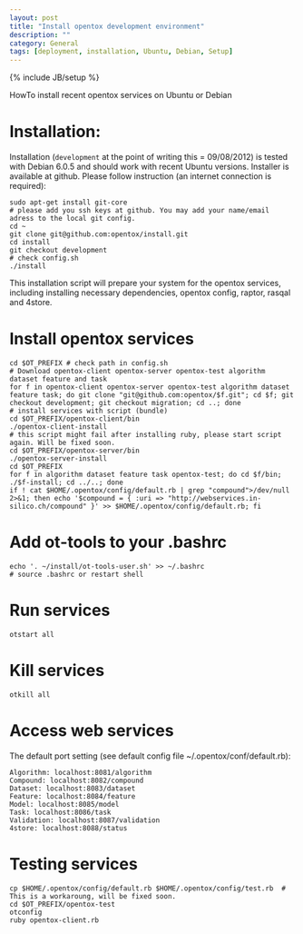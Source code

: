 ```yaml
---
layout: post
title: "Install opentox development environment"
description: ""
category: General
tags: [deployment, installation, Ubuntu, Debian, Setup]
---
```

{% include JB/setup %}

HowTo install recent opentox services on Ubuntu or Debian

# Installation:

Installation (`development` at the point of writing this = 09/08/2012) is tested with Debian 6.0.5 and should work with recent Ubuntu versions. Installer is available at github. Please follow instruction (an internet connection is required):

    sudo apt-get install git-core 
    # please add you ssh keys at github. You may add your name/email adress to the local git config.
    cd ~
    git clone git@github.com:opentox/install.git
    cd install
    git checkout development
    # check config.sh
    ./install

This installation script will prepare your system for the opentox services, including installing necessary dependencies, opentox config, raptor, rasqal and 4store. 

# Install opentox services

    cd $OT_PREFIX # check path in config.sh 
    # Download opentox-client opentox-server opentox-test algorithm dataset feature and task
    for f in opentox-client opentox-server opentox-test algorithm dataset feature task; do git clone "git@github.com:opentox/$f.git"; cd $f; git checkout development; git checkout migration; cd ..; done 
    # install services with script (bundle)
    cd $OT_PREFIX/opentox-client/bin 
    ./opentox-client-install 
    # this script might fail after installing ruby, please start script again. Will be fixed soon.
    cd $OT_PREFIX/opentox-server/bin
    ./opentox-server-install
    cd $OT_PREFIX
    for f in algorithm dataset feature task opentox-test; do cd $f/bin; ./$f-install; cd ../..; done
    if ! cat $HOME/.opentox/config/default.rb | grep "compound">/dev/null 2>&1; then echo '$compound = { :uri => "http://webservices.in-silico.ch/compound" }' >> $HOME/.opentox/config/default.rb; fi    
    
# Add ot-tools to your .bashrc

    echo '. ~/install/ot-tools-user.sh' >> ~/.bashrc
    # source .bashrc or restart shell

# Run services

    otstart all 

# Kill services 
    
    otkill all

# Access web services

The default port setting (see default config file ~/.opentox/conf/default.rb):

    Algorithm: localhost:8081/algorithm
    Compound: localhost:8082/compound
    Dataset: localhost:8083/dataset
    Feature: localhost:8084/feature
    Model: localhost:8085/model
    Task: localhost:8086/task
    Validation: localhost:8087/validation
    4store: localhost:8088/status

# Testing services

    cp $HOME/.opentox/config/default.rb $HOME/.opentox/config/test.rb  # This is a workaroung, will be fixed soon.
    cd $OT_PREFIX/opentox-test
    otconfig
    ruby opentox-client.rb



